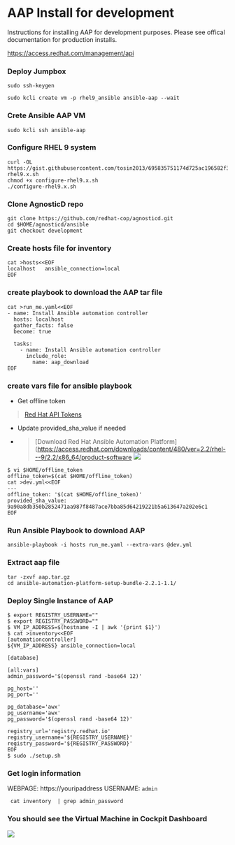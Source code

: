 # AAP Install for development

Instructions for installing AAP for development purposes. Please see offical documentation for production installs.

https://access.redhat.com/management/api

### Deploy Jumpbox
```
sudo ssh-keygen

sudo kcli create vm -p rhel9_ansible ansible-aap --wait
```

### Crete Ansible AAP VM
```
sudo kcli ssh ansible-aap
```

### Configure RHEL 9 system
```        
curl -OL https://gist.githubusercontent.com/tosin2013/695835751174d725ac196582f3822137/raw/8bc48c73781fc744fbb1999ae7aeac7df3441c43/configure-rhel9.x.sh
chmod +x configure-rhel9.x.sh
./configure-rhel9.x.sh

```

### Clone AgnosticD repo
```                     
git clone https://github.com/redhat-cop/agnosticd.git
cd $HOME/agnosticd/ansible
git checkout development
```

### Create hosts file for inventory
```
cat >hosts<<EOF
localhost   ansible_connection=local
EOF
```

### create playbook to download the AAP tar file
```
cat >run_me.yaml<<EOF
- name: Install Ansible automation controller
  hosts: localhost
  gather_facts: false
  become: true

  tasks:
    - name: Install Ansible automation controller
      include_role:
        name: aap_download                     
EOF
```                    
                      
### create vars file for ansible playbook 
* Get offline token
> [Red Hat API Tokens](https://access.redhat.com/management/api)
* Update provided_sha_value if needed
* > [Download Red Hat Ansible Automation Platform](https://access.redhat.com/downloads/content/480/ver=2.2/rhel---9/2.2/x86_64/product-software
![](https://i.imgur.com/E8RQ2E3.png)

```
$ vi $HOME/offline_token
offline_token=$(cat $HOME/offline_token)
cat >dev.yml<<EOF
---
offline_token: '$(cat $HOME/offline_token)'
provided_sha_value: 9a90a8db350b2852471aa987f8487ace7bba85d64219221b5a613647a202e6c1
EOF

```

### Run Ansible Playbook to download AAP
```
ansible-playbook -i hosts run_me.yaml --extra-vars @dev.yml
```
### Extract aap file
```
tar -zxvf aap.tar.gz 
cd ansible-automation-platform-setup-bundle-2.2.1-1.1/
```
### Deploy Single Instance of AAP
```
$ export REGISTRY_USERNAME=""
$ export REGISTRY_PASSWORD=""
$ VM_IP_ADDRESS=$(hostname -I | awk '{print $1}')
$ cat >inventory<<EOF
[automationcontroller]
${VM_IP_ADDRESS} ansible_connection=local

[database]

[all:vars]
admin_password='$(openssl rand -base64 12)'

pg_host=''
pg_port=''

pg_database='awx'
pg_username='awx'
pg_password='$(openssl rand -base64 12)'

registry_url='registry.redhat.io'
registry_username='${REGISTRY_USERNAME}'
registry_password='${REGISTRY_PASSWORD}'
EOF
$ sudo ./setup.sh
```

### Get login information 
WEBPAGE: https://youripaddress
USERNAME: `admin`
```
 cat inventory  | grep admin_password
```

### You should see the Virtual Machine in Cockpit Dashboard
![](https://i.imgur.com/zR7pAed.png)
